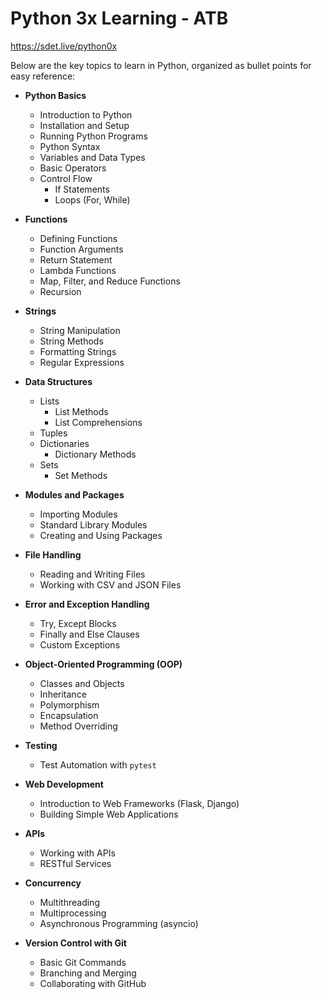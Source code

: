 # Python 3x Learning - ATB 
https://sdet.live/python0x

Below are the key topics to learn in Python, organized as bullet points for easy reference:

- **Python Basics**
  - Introduction to Python
  - Installation and Setup
  - Running Python Programs
  - Python Syntax
  - Variables and Data Types
  - Basic Operators
  - Control Flow
    - If Statements
    - Loops (For, While)

- **Functions**
  - Defining Functions
  - Function Arguments
  - Return Statement
  - Lambda Functions
  - Map, Filter, and Reduce Functions
  - Recursion

- **Strings**
  - String Manipulation
  - String Methods
  - Formatting Strings
  - Regular Expressions

- **Data Structures**
  - Lists
    - List Methods
    - List Comprehensions
  - Tuples
  - Dictionaries
    - Dictionary Methods
  - Sets
    - Set Methods

- **Modules and Packages**
  - Importing Modules
  - Standard Library Modules
  - Creating and Using Packages

- **File Handling**
  - Reading and Writing Files
  - Working with CSV and JSON Files

- **Error and Exception Handling**
  - Try, Except Blocks
  - Finally and Else Clauses
  - Custom Exceptions

- **Object-Oriented Programming (OOP)**
  - Classes and Objects
  - Inheritance
  - Polymorphism
  - Encapsulation
  - Method Overriding

- **Testing**
  - Test Automation with `pytest`


- **Web Development**
  - Introduction to Web Frameworks (Flask, Django)
  - Building Simple Web Applications

- **APIs**
  - Working with APIs
  - RESTful Services

- **Concurrency**
  - Multithreading
  - Multiprocessing
  - Asynchronous Programming (asyncio)

- **Version Control with Git**
  - Basic Git Commands
  - Branching and Merging
  - Collaborating with GitHub
